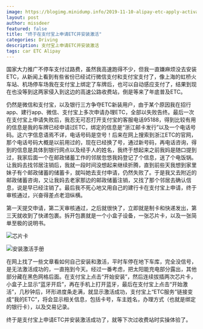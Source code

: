 ```yaml
---
image: https://blogimg.minidump.info/2019-11-10-alipay-etc-apply-activate.md
layout: post
author: missdeer
featured: false
title: "终于在支付宝上申请ETC并安装激活"
categories: Driving
description: 支付宝上申请ETC并安装激活
tags: car ETC Alipay
---
```

国家大力推广不停车支付过路费，虽然我高速跑得不少，但我一直嫌麻烦没去安装ETC，从新闻上看到有些省份已经试行微信支付和支付宝支付了，像上海的虹桥火车站、机场停车场我在支付宝上绑定了车牌后，也可以自动感应支付了，结果到现在也没等到这两家侵入到这边的高速公路收费站，倒是等来了年底普及ETC。

仍然是微信和支付宝，以及银行三方争夺ETC新装用户，由于某个原因我在招行app、建行app、微信、支付宝上多次申请办理ETC，全部以失败告终。最后一次在支付宝上申请失败后，我忍无可忍打开支付宝的客服电话95188，得到比较有用的信息是我的车牌已经申请过ETC，绑定的信息是“浙江邮卡发行”以及一个电话号码。这六字信息语焉不详，电话号码是空号！后来在网上搜索到浙江ETC的官网，那个电话号码大概是以前用过的，现在已经换了号，通过新号码，再电话咨询，得到的信息是具体到银行网点以及经手人的姓名，我终于想起来之前我妈是随口提到过，我家后面一个在邮政储蓄工作的邻居忽悠我妈登记了个信息，送了个电饭锅。让我妈去找邻居注销后，我就一段时间没想起来继续折腾，直到前些天我想到家里妹子有个邮政储蓄的储蓄卡，就叫她去支付申请，仍然失败了。于是我又去附近的邮政储蓄咨询，又让我妈去老家那边的邮政储蓄注销，又找了那个邻居去确认信息，说是早已经注销了。最后我不死心地又用自己的建行卡在支付宝上申请，终于审核通过，兴奋得差点老泪纵横。

第一天提交申请，第二天审核通过，之后就很快了，立即就是制卡和快递发出，第三天就收到了快递包裹。拆开包裹就是一个小盒子设备，一张芯片卡，以及一张简单至极的说明书。

![芯片卡](https://cdn.jsdelivr.net/gh/missdeer/blog@gh-pages/media/2019-11-10/etc.jpg)

![安装激活手册](https://cdn.jsdelivr.net/gh/missdeer/blog@gh-pages/media/2019-11-10/manual.jpg)

在网上找了一些文章看如何自己安装和激活，平时车停在地下车库，完全没信号，是无法激活成功的，一直拖到今天。经过一番考虑，把太阳能充电部分露出，其他部分藏在黑色网格后面。在支付宝上点击“开始安装”，然后连续拔插两次芯片卡，小盒子上显示“蓝牙开启”，再在手机上打开蓝牙，最后在支付宝上点击“开始激活”，几秒钟后，环形进度条走满，就显示激活成功，支付宝上“ETC服务”链接变成“我的ETC”，将会显示相关信息，包括卡号，车主姓名，办理方式（也就是绑定的银行卡），以及交易记录。

终于是支付宝上申请ETC并安装激活成功了，就等下次过收费站时实操体验了。